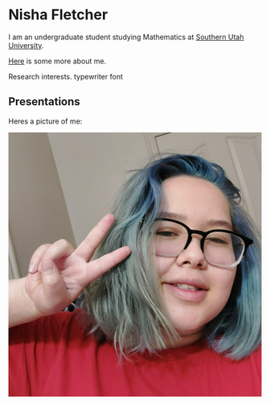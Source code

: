 <!DOCTYPE html>
<html lang="en">
<head>
    <meta charset="UTF-8">
    <meta name="viewport" content="width=device-width, initial-scale=1.0">
    <title>Nisha Fletcher</title>
    <link rel="stylesheet" href="styles.css">
</head>
<body>
    <div class="container">
        <div class="text">
            <h1>Nisha Fletcher</h1>
            <p>I am an undergraduate student studying Mathematics at <a href="https://www.suu.edu/math/">Southern Utah University</a>.</p>
            <p><a href="info.txt">Here</a> is some more about me.</p>
            <p>Research interests. <span class="typewriter">typewriter font</span></p>
            <h2>Presentations</h2>
            <p>Heres a picture of me:</p>
        </div>
        <img src="Headshot.jpg" alt="Nisha Fletcher" class="image">
    </div>
</body>
</html>
